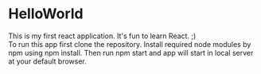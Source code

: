 # HelloWorld

This is my first react application. It's fun to learn React. ;) <br>
To run this app first clone the repository. Install required node modules by npm using npm install. Then run npm start and app will start in local server at your default browser.
